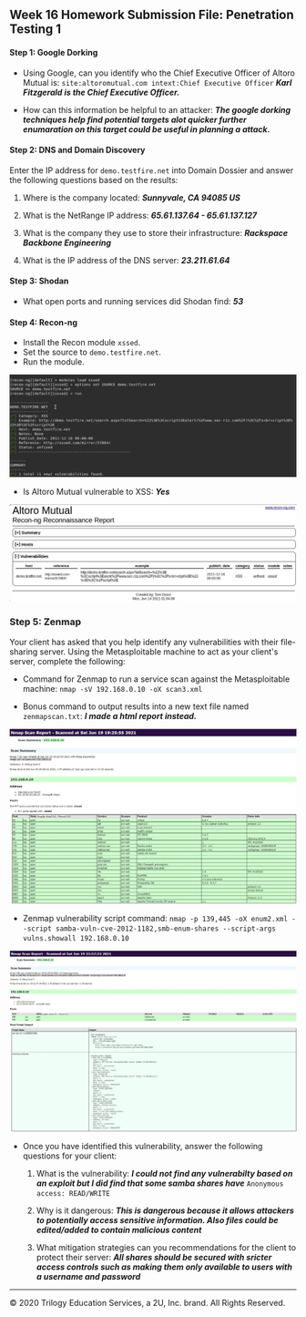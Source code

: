 ## Week 16 Homework Submission File: Penetration Testing 1

#### Step 1: Google Dorking


- Using Google, can you identify who the Chief Executive Officer of Altoro Mutual is: 
`site:altoromutual.com intext:Chief Executive Officer` _**Karl Fitzgerald is the Chief Executive Officer.**_

- How can this information be helpful to an attacker: _**The google dorking techniques help find potential targets alot quicker further enumaration on this target could be useful in planning a attack.**_


#### Step 2: DNS and Domain Discovery

Enter the IP address for `demo.testfire.net` into Domain Dossier and answer the following questions based on the results:

  1. Where is the company located: _**Sunnyvale, CA 94085 US**_

  2. What is the NetRange IP address: _**65.61.137.64 - 65.61.137.127**_

  3. What is the company they use to store their infrastructure: _**Rackspace Backbone Engineering**_

  4. What is the IP address of the DNS server: _**23.211.61.64**_

#### Step 3: Shodan

- What open ports and running services did Shodan find: _**53**_

#### Step 4: Recon-ng

- Install the Recon module `xssed`. 
- Set the source to `demo.testfire.net`. 
- Run the module.

![alt text](https://github.com/tomdixonn/Homework_16/blob/main/recon-ng.JPG)

- Is Altoro Mutual vulnerable to XSS: _**Yes**_

![alt text](https://github.com/tomdixonn/Homework_16/blob/main/report.JPG)

 

### Step 5: Zenmap

Your client has asked that you help identify any vulnerabilities with their file-sharing server. Using the Metasploitable machine to act as your client's server, complete the following:

- Command for Zenmap to run a service scan against the Metasploitable machine: `nmap -sV 192.168.0.10 -oX scan3.xml`

 - Bonus command to output results into a new text file named `zenmapscan.txt`: _**I made a html report instead.**_

![alt text](https://github.com/tomdixonn/Homework_16/blob/main/scan3.JPG)
- Zenmap vulnerability script command: `nmap -p 139,445 -oX enum2.xml --script samba-vuln-cve-2012-1182,smb-enum-shares --script-args vulns.showall 192.168.0.10`

![alt text](https://github.com/tomdixonn/Homework_16/blob/main/enum.JPG)
- Once you have identified this vulnerability, answer the following questions for your client: 
  1. What is the vulnerability: _**I could not find any vulnerabilty based on an exploit but I did find that some samba shares have**_ `Anonymous access: READ/WRITE`

  2. Why is it dangerous: _**This is dangerous because it allows attackers to potentially access sensitive information. Also files could be edited/added to contain malicious content**_

  3. What mitigation strategies can you recommendations for the client to protect their server: _**All shares should be secured with sricter access controls such as making them only available to users with a username and password**_

---
© 2020 Trilogy Education Services, a 2U, Inc. brand. All Rights Reserved.  
